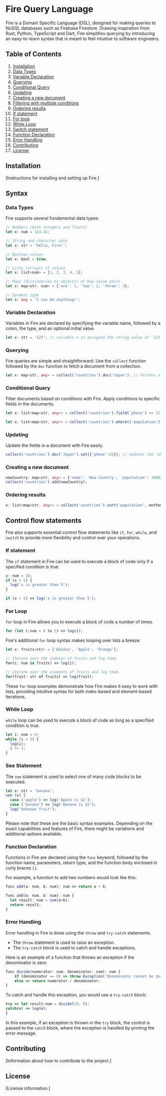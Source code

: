 # Fire Query Language

Fire is a Domain Specific Language (DSL), designed for making queries to NoSQL databases such as Firebase Firestore. Drawing inspiration from Rust, Python, TypeScript and Dart, Fire simplifies querying by introducing an easy-to-learn syntax that is meant to feel intuitive to software engineers.

## Table of Contents

1. [Installation](#installation)
2. [Data Types](#data-types)
3. [Variable Declaration](#variable-declaration)
4. [Querying](#querying)
5. [Conditional Query](#conditional-query)
6. [Updating](#updating)
7. [Creating a new document](#creating-a-new-document)
8. [Filtering with multiple conditions](#filtering-with-multiple-conditions)
9. [Ordering results](#ordering-results)
10. [If statement](#if-statement)
11. [For loop](#for-loop)
12. [While Loop](#While-Loop)
13. [Switch statement](#switch-statement)
14. [Function Declaration](#function-declaration)
15. [Error Handling](#error-handling)
16. [Contributing](#contributing)
17. [License](#license)

## Installation

[Instructions for installing and setting up Fire.]

## Syntax

### Data Types

Fire supports several fundamental data types:

```typescript
// Numbers (both integers and floats)
let x: num = 123.45;

// String and character data
let x: str = 'Hello, Fire!';

// Boolean values
let x: bool = true;

// Lists (arrays) of values
let x: list<num> = [1, 2, 3, 4, 5];

// Maps (dictionaries or objects) of key-value pairs
let x: map<str, num> = {'one': 1, 'two': 2, 'three': 3};

// Dynamic type
let x: any = 'I can be anything!';
```

### Variable Declaration

Variables in Fire are declared by specifying the variable name, followed by a colon, the type, and an optional initial value.

```typescript
let x: str = '123'; // variable x is assigned the string value of '123'
```

### Querying

Fire queries are simple and straightforward. Use the `collect` function followed by the `doc` function to fetch a document from a collection.

```typescript
let x: map<str, any> = collect('countries').doc('Japan'); // Fetches all the fields in the 'Japan' document.
```

### Conditional Query

Filter documents based on conditions with Fire. Apply conditions to specific fields in the documents.

```typescript
let x: list<map<str, any>> = collect('countries').field('phone') >= 12 ?? null; // Selects all documents where the 'phone' field is greater than or equal to 12.

let x: list<map<str, any>> = collect('countries').where(('population') > 1000000 && ('continent') == 'Asia');
```

### Updating

Update the fields in a document with Fire easily.

```typescript
collect('countries').doc('Japan').set({'phone':81}); // Updates the 'phone' field in the 'Japan' document to 81.
```

### Creating a new document

```typescript
newCountry: map<str, any> = {'name': 'New Country', 'population': 1000};
collect('countries').add(newCountry);
```

### Ordering results

```typescript
x: list<map<str, any>> = collect('countries').sort('population', method: Sort.descending).limit(10);
```

## Control flow statements

Fire also supports essential control flow statements like `if`, `for`, `while`, and `switch` to provide more flexibility and control over your operations.

### If statement

The `if` statement in Fire can be used to execute a block of code only if a specified condition is true.

```typescript
x: num = 10;
if (x > 5) {
  log('x is greater than 5');
}

if (x > 5) => log('x is greater than 5');
```

### For Loop

`for` loop in Fire allows you to execute a block of code a number of times.

```typescript
for (let i:num = 0 to 5) => log(i);
```

Fire's additional `for` loop syntax makes looping over lists a breeze.

```typescript
let x: fruits<str> = ['Banana', 'Apple', 'Orange'];

// Iterate over the indexes of fruits and log them.
for(i: num in fruits) => log(i);

// Iterate over the elements of fruits and log them.
for(fruit: str of fruits) => log(fruit);
```


These `for` loop examples demonstrate how Fire makes it easy to work with lists, providing intuitive syntax for both index-based and element-based iterations.

### While Loop

`while` loop can be used to execute a block of code as long as a specified condition is true.

```typescript
let i: num = 0;
while (i < 5) {
  log(i);
  i += 1;
}
```

### See Statement

The `see` statement is used to select one of many code blocks to be executed.

```typescript
let x: str = 'banana';
see (x) {
  case ('apple') => log('Apple is $1');
  case ('banana') => log('Banana is $2');
  log('Unknown fruit');
}
```
Please note that these are the basic syntax examples. Depending on the exact capabilities and features of Fire, there might be variations and additional options available.

### Function Declaration

Functions in Fire are declared using the `func` keyword, followed by the function name, parameters, return type, and the function body enclosed in curly braces `{}`. 

For example, a function to add two numbers would look like this:

```typescript
func add(a: num, b: num): num => return a + b;
```

```typescript
func add(a: num, b: num): num {
  let result: num = sum(a+b);  
  return result;
}
```

### Error Handling

Error handling in Fire is done using the `throw` and `try-catch` statements. 

- The `throw` statement is used to raise an exception.
- The `try-catch` block is used to catch and handle exceptions.

Here is an example of a function that throws an exception if the denominator is zero:

```typescript
func divide(numerator: num, denominator: num): num {
    if (denominator == 0) => throw Exception('Denominator cannot be zero');
    else => return numerator / denominator;
}
```

To catch and handle this exception, you would use a `try-catch` block:

```typescript
try => let result:num = divide(10, 0);
catch(e) => log(e);
}
```

In this example, if an exception is thrown in the `try` block, the control is passed to the `catch` block, where the exception is handled by printing the error message.

## Contributing

[Information about how to contribute to the project.]

## License

[License information.]



